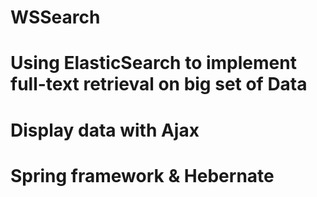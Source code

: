 # WSSearch
# Using ElasticSearch to implement full-text  retrieval on big set of Data
# Display data with Ajax
# Spring framework & Hebernate
